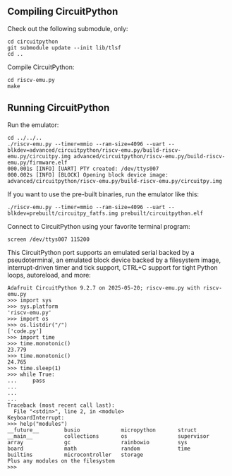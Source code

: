 ## Compiling CircuitPython

Check out the following submodule, only:
```
cd circuitpython
git submodule update --init lib/tlsf
cd ..
```

Compile CircuitPython:
```
cd riscv-emu.py
make
```

## Running CircuitPython

Run the emulator:
```
cd ../../..
./riscv-emu.py --timer=mmio --ram-size=4096 --uart --blkdev=advanced/circuitpython/riscv-emu.py/build-riscv-emu.py/circuitpy.img advanced/circuitpython/riscv-emu.py/build-riscv-emu.py/firmware.elf
000.001s [INFO] [UART] PTY created: /dev/ttys007
000.002s [INFO] [BLOCK] Opening block device image: advanced/circuitpython/riscv-emu.py/build-riscv-emu.py/circuitpy.img
```

If you want to use the pre-built binaries, run the emulator like this:
```
./riscv-emu.py --timer=mmio --ram-size=4096 --uart --blkdev=prebuilt/circuitpy_fatfs.img prebuilt/circuitpython.elf 
```

Connect to CircuitPython using your favorite terminal program:
```
screen /dev/ttys007 115200
```

This CircuitPython port supports an emulated serial backed by a pseudoterminal, an emulated block device backed by a filesystem image, interrupt-driven timer and tick support, CTRL+C support for tight Python loops, autoreload, and more:
```
Adafruit CircuitPython 9.2.7 on 2025-05-20; riscv-emu.py with riscv-emu.py
>>> import sys
>>> sys.platform
'riscv-emu.py'
>>> import os
>>> os.listdir("/")
['code.py']
>>> import time
>>> time.monotonic()
23.779
>>> time.monotonic()
24.765
>>> time.sleep(1)
>>> while True:
...     pass
...     
...     
... 
Traceback (most recent call last):
  File "<stdin>", line 2, in <module>
KeyboardInterrupt: 
>>> help("modules")
__future__        busio             micropython       struct
__main__          collections       os                supervisor
array             gc                rainbowio         sys
board             math              random            time
builtins          microcontroller   storage
Plus any modules on the filesystem
>>> 
```
